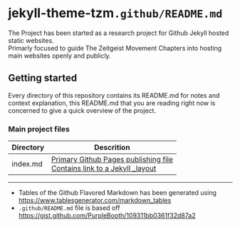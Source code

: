 # jekyll-theme-tzm<code>.github/README.md</code>
The Project has been started as a research project for Github Jekyll hosted static websites. <br>
Primarly focused to guide The Zeitgeist Movement Chapters into hosting main websites openly and publicly.

## Getting started

Every directory of this repository contains its README.md for notes and context explanation, this README.md that you are reading right now is concerned to give a quick overview of the project.

### Main project files

| Directory | Descrition                                                                  |
|-----------|-----------------------------------------------------------------------------|
| index.md  | [Primary Github Pages publishing file <br> Contains link to a Jekyll _layout][1] |

[1]:https://blog.github.com/2016-12-09-publishing-with-github-pages-now-as-easy-as-1-2-3/


<hr>

* Tables of the Github Flavored Markdown has been generated using https://www.tablesgenerator.com/markdown_tables
* <code>.github/README.md</code> file is based off https://gist.github.com/PurpleBooth/109311bb0361f32d87a2

